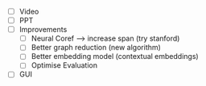 - [ ] Video
- [ ] PPT
- [ ] Improvements
    - [ ] Neural Coref --> increase span (try stanford)
    - [ ] Better graph reduction (new algorithm)
    - [ ] Better embedding model (contextual embeddings)
    - [ ] Optimise Evaluation
- [ ] GUI